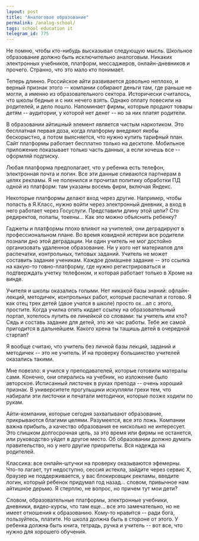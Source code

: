 ```yaml
---
layout: post
title: "Аналоговое образование"
permalink: /analog-school/
tags: school education it
telegram_id: 775
---
```


Не помню, чтобы кто-нибудь высказывал следующую мысль. Школьное образование
должно быть исключительно аналоговым. Никаких электронных учебников, платформ,
мессаджеров, онлайн-дневников и прочего. Странно, что это мало кто понимает.

Теперь длинно. Российское айти развивается довольно неплохо, и верный признак
этого -- компании собирают деньги там, где раньше не могли, а именно из
образовательного сектора. Исторически считалось, что школы бедные и с них нечего
взять. Однако оплату повесили на родителей, и дело пошло. Напоминает фирмы,
которые продают товары детям -- аудитории, у которой нет денег -- но за них
платят родители.

В образовании айтишный элемент является чистым наркотиком. Это бесплатная первая
доза, когда платформу внедряют якобы бескорыстно, а потом выясняется, что нужно
купить тарифный план. Сайт платформы работает бесплатно только на
десктопе. Мобильное приложение показывает только часть данных, а если хочешь все
-- оформляй подписку.

Любая платформа предполагает, что у ребенка есть телефон, электронная почта и
логин. Все эти данные сливаются партнерам в целях рекламы. Я не поленился и
прочитал политику обработки ПД одной из платформ: там указаны восемь фирм,
включая Яндекс.

Некоторые платформы делают вход через другие. Например, чтобы попасть в Я.Класс,
нужно войти через электронный дневник, а вход в него работает через
Госуслуги. Представили длину этой цепи? Сто редиректов, попапы, токены... Как
это можно объяснить ребенку?

Гаджеты и платформы плохо влияют на учителей, они деградируют в профессиональном
плане. Во время ковидной истерии все родители познали дно этой деградации. Ни
один учитель не мог достойно организовать удаленное образование. Ни у кого нет
материалов для распечатки, контрольных, типовых заданий. Учитель не может
составить задание ученикам. Каждое домашнее задание -- это ссылка на какую-то
говно-платформу, где нужно регистрироваться и подтверждать учетку телефоном, и
которая работает только в Хроме на винде.

Учителя и школы оказались голыми. Нет никакой базы знаний: офлайн-лекций,
методичек, контрольных работ, которые распечатал и готово. Я как отец трех детей
(двое учатся в школе) просто ох...ал с этого, простите. Когда училка опять
кидает ссылку на образовательный портал, хотелось лупить ее линейкой со словами:
ты учитель или кто? Сядь и составь задание для детей, это же час работы. Тебе же
самой пригодится в дальнейшем. Какого хрена ты тащишь детей в очередной стартап?

Я вообще считаю, что учитель без личной базы лекций, заданий и методичек -- это
не учитель. И на проверку большинство учителей оказались такими.

Мне повезло: я учился у преподавателей, которые готовили матералы сами. Конечно,
они опирались на учебник, но изложение было авторское. Исписанный листочек в
руках препода -- очень хороший признак. В университете прогульщики искупляли
грехи тем, что набирали эти листочки и печатали методички, которые позже ходили
по рукам.

Айти-компании, которые сегодня захватывают образование, прикрываются благими
целями. Разумеется, все это ложь. Компании важна прибыль, а качество образования
ее нисколько не интересует. Это слишком долгосрочная цель, за это время или
фирмы не останется, или руководство уйдет в другое место. Об образовании должно
думать правительство, но у него другие приоритеты. Вся надежда на родителей.

Классика: все онлайн-штучки на проверку оказываются эфемерны. Что-то лагает, тут
недоступно, сессия истекла, зайдите через сервис Х, браузер не поддерживается, у
вас блокировщик рекламы, введите логин, который ребенок придумал год
назад... словом, привычное нам айтишное дерьмо. Я стерплю, не вопрос, но причем
тут мои дети?

Словом, образовательные платформы, электронные учебники, дневники, видео-курсы,
что там еще... все это замечательно, но не имеет отношения к
образованию. Кому-то нравится -- ради бога, пользуйтесь, платите. Но школа
должна быть в стороне от этого. У ребенка должна быть книга, тетрадь, ручка и
учитель -- вот все, что нужно для хорошего обучения.
